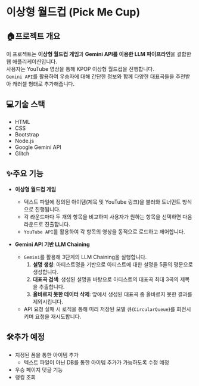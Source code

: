 # 이상형 월드컵 (Pick Me Cup)

## 🏠프로젝트 개요

이 프로젝트는 **이상형 월드컵 게임**과 **Gemini API를 이용한 LLM 파이프라인**을 결합한 웹 애플리케이션입니다.  
사용자는 YouTube 영상을 통해 KPOP 이상형 월드컵을 진행합니다.  
`Gemini API`를 활용하여 우승자에 대해 간단한 정보와 함께 다양한 대표곡들을 추천받아 캐러셀 형태로 추가해줍니다.

## 💻기술 스택

- HTML
- CSS
- Bootstrap
- Node.js
- Google Gemini API
- Glitch

## ✨주요 기능

- **이상형 월드컵 게임**

  - 텍스트 파일에 정의된 아이템(제목 및 YouTube 링크)을 불러와 토너먼트 방식으로 진행됩니다.
  - 각 라운드마다 두 개의 항목을 비교하며 사용자가 원하는 항목을 선택하면 다음 라운드로 진출합니다.
  - `YouTube API`를 활용하여 각 항목의 영상을 동적으로 로드하고 제어합니다.

- **Gemini API 기반 LLM Chaining**
  - `Gemini`를 활용해 3단계의 LLM Chaining을 실행합니다.
    1. **설명 생성**: 아티스트명을 기반으로 아티스트에 대한 설명을 5줄의 평문으로 생성합니다.
    2. **대표곡 검색**: 생성된 설명을 바탕으로 아티스트의 대표곡 최대 3곡의 제목을 추출합니다.
    3. **올바르지 못한 데이터 삭제**: 앞에서 생성된 대표곡 중 올바르지 못한 결과를 제외시킵니다.
  - API 요청 실패 시 로직을 통해 미리 저장된 모델 큐(`CircularQueue`)를 회전시키며 요청을 재시도합니다.

## 🛠️추가 예정

- 지정된 폼을 통한 아이템 추가
  - 텍스트 파일이 아닌 DB를 통한 아이템 추가가 가능하도록 수정 예정
- 우승 페이지 댓글 기능
- 랭킹 조회
